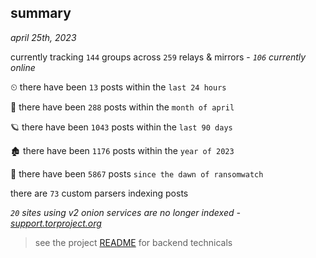 
## summary
_april 25th, 2023_

currently tracking `144` groups across `259` relays & mirrors - _`106` currently online_

⏲ there have been `13` posts within the `last 24 hours`

🦈 there have been `288` posts within the `month of april`

🪐 there have been `1043` posts within the `last 90 days`

🏚 there have been `1176` posts within the `year of 2023`

🦕 there have been `5867` posts `since the dawn of ransomwatch`

there are `73` custom parsers indexing posts

_`20` sites using v2 onion services are no longer indexed - [support.torproject.org](https://support.torproject.org/onionservices/v2-deprecation/)_

> see the project [README](https://github.com/joshhighet/ransomwatch#ransomwatch--) for backend technicals
